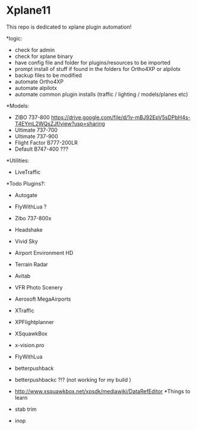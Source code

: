 # Xplane11
This repo is dedicated to xplane plugin automation!


*logic:


* check for admin
* check for xplane binary
* have config file and folder for plugins/resources to be imported
* prompt install of stuff if found in the folders for Ortho4XP or alpilotx
* backup files to be modified
* automate Ortho4XP
* automate alpilotx
* automate common plugin installs (traffic / lighting / models/planes etc)


*Models:
* ZIBO 737-800 https://drive.google.com/file/d/1v-mBJ92EpV5sDPbH4s-T4EYmL2WQsZJf/view?usp=sharing
* Ultimate 737-700
* Ultimate 737-900
* Flight Factor B777-200LR 
* Default B747-400 ??? 

*Utilities:
* LiveTraffic 


*Todo Plugins?:

* Autogate
* FlyWithLua ?
* Zibo 737-800x
* Headshake
* Vivid Sky
* Airport Environment HD
* Terrain Radar
* Avitab


* VFR Photo Scenery
* Aerosoft MegaAirports
* XTraffic
* XPFlightplanner
* XSquawkBox

* x-vision.pro 
* FlyWithLua

* betterpushback
* betterpushbackc ?!? (not working for my build )
* http://www.xsquawkbox.net/xpsdk/mediawiki/DataRefEditor 
*Things to learn

* stab trim
* inop
